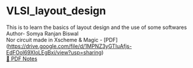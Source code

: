 # VLSI_layout_design
This is to learn the basics of layout design and the use of some softwares 
<br>Author- Somya Ranjan Biswal 
<br>Nor circuit made in Xscheme & Magic - [PDF] (https://drive.google.com/file/d/1MPNZ3yGTIuAfjs-EdFOol69XIoLEgBxi/view?usp=sharing)
<br>[📘 PDF Notes](https://drive.google.com/file/d/1MPNZ3yGTIuAfjs-EdFOol69XIoLEgBxi/view?usp=sharing)

